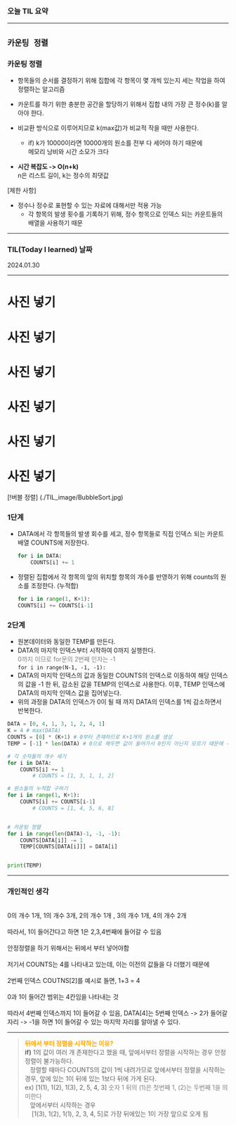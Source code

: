 ### 오늘 TIL 요약 
-------
`카운팅 정렬` 
-------

### 카운팅 정렬 
- 항목들의 순서를 결정하기 위해 집합에 각 항목이 몇 개씩 있는지 세는 작업을 하여 정렬하는 알고리즘
- 카운트를 하기 위한 충분한 공간을 할당하기 위해서 집합 내의 가장 큰 정수(k)를 알아야 한다. 
- 비교환 방식으로 이루어지므로 k(max값)가 비교적 작을 때만 사용한다.
  - if) k가 10000이라면 10000개의 원소를 전부 다 세어야 하기 때문에<br/> 메모리 낭비와 시간 소모가 크다

- **시간 복잡도 -> O(n+k)**<br/>n은 리스트 길이, k는 정수의 최댓값 

[제한 사항]
- 정수나 정수로 표현할 수 있는 자료에 대해서만 적용 가능
  - 각 항목의 발생 횟수를 기록하기 위해, 정수 항목으로 인덱스 되는 카운트들의 배열을 사용하기 때문

-------
### TIL(Today I learned) 날짜

2024.01.30

-------

# 사진 넣기 
# 사진 넣기 
# 사진 넣기 
# 사진 넣기 
# 사진 넣기 
# 사진 넣기 
[!버블 정렬] (./TIL_image/BubbleSort.jpg)

### 1단계
- DATA에서 각 항목들의 발생 회수를 세고, 정수 항목들로 직접 인덱스 되는 카운트 배열 COUNTS에 저장한다. 
  
    ```python
    for i in DATA:
        COUNTS[i] += 1
    ```

- 정렬된 집합에서 각 항목의 앞의 위치할 항목의 개수를 반영하기 위해 counts의 원소를 조정한다. (누적합)

    ```python
    for i in range(1, K+1):
    COUNTS[i] += COUNTS[i-1]
    ```

### 2단계

- 원본데이터와 동일한 TEMP를 만든다.
- DATA의 마지막 인덱스부터 시작하여 0까지 실행한다.<br/><span style="color:gray">0까지 이므로 for문의 2번째 인자는 -1</span><br/>
  `for i in range(N-1, -1, -1):`
- DATA의 마지막 인덱스의 값과 동일한 COUNTS의 인덱스로 이동하여 해당 인덱스의 값을 -1 한 뒤, 감소된 값을 TEMP의 인덱스로 사용한다. 이후, TEMP 인덱스에 DATA의 마지막 인덱스 값을 집어넣는다. 
- 위의 과정을 DATA의 인덱스가 0이 될 때 까지 DATA의 인덱스를 1씩 감소하면서 반복한다.

```python
DATA = [0, 4, 1, 3, 1, 2, 4, 1]
K = 4 # max(DATA)
COUNTS = [0] * (K+1) # 0부터 존재하므로 K+1개의 원소를 생성
TEMP = [-1] * len(DATA) # 0으로 해두면 값이 들어가서 0인지 아닌지 모르기 때문에 -1로 초기화

# 각 숫자들의 개수 세기
for i in DATA:
    COUNTS[i] += 1
        # COUNTS = [1, 3, 1, 1, 2]

# 원소들의 누적합 구하기
for i in range(1, K+1):
    COUNTS[i] += COUNTS[i-1]
        # COUNTS = [1, 4, 5, 6, 8]


# 카운팅 정렬
for i in range(len(DATA)-1, -1, -1):
    COUNTS[DATA[i]] -= 1
    TEMP[COUNTS[DATA[i]]] = DATA[i]


print(TEMP)        
```
---------
### 개인적인 생각

<br/>0의 개수 1개, 1의 개수 3개, 2의 개수 1개 , 3의 개수 1개, 4의 개수 2개
<br/><br/>따라서, 1이 들어간다고 하면 1은 2,3,4번째에 들어갈 수 있음
<br/><br/>안정정렬을 하기 위해서는 뒤에서 부터 넣어야함
<br/><br/>저기서 COUNTS는 4를 나타내고 있는데, 이는 이전의 값들을 다 더했기 때문에
<br/><br/>2번째 인덱스 COUTNS[2]를 예시로 들면, 1+3 = 4
<br/><br/>0과 1이 들어간 범위는 4칸임을 나타내는 것
<br/><br/>따라서 4번째 인덱스까지 1이 들어갈 수 있음, DATA[4]는 5번째 인덱스 -> 2가 들어갈 자리 -> -1을 하면 1이 들어갈 수 있는 마지막 자리를 알아낼 수 있다.

--------

> <span style="color:orange">**뒤에서 부터 정렬을 시작하는 이유?**</span><br/>
> **if)** 1의 값이 여러 개 존재한다고 했을 때, 앞에서부터 정렬을 시작하는 경우 안정정렬이 불가능하다.<br/>
> &nbsp;&nbsp;&nbsp;정렬할 때마다 COUNTS의 값이 1씩 내려가므로 앞에서부터 정렬을 시작하는 경우, 앞에 있는 1이 뒤에 있는 1보다 뒤에 가게 된다. 
><br/>
> ex) [1(1), 1(2), 1(3), 2, 5, 4, 3]   <span style="color:gray">숫자 1 뒤의 (1)은 첫번째 1, (2)는 두번째 1을 의미한다</span><br/>
>   &nbsp;&nbsp;&nbsp;앞에서부터 시작하는 경우<br/>&nbsp;&nbsp;&nbsp; [1(3), 1(2), 1(1), 2, 3, 4, 5]로 가장 뒤에있는 1이 가장 앞으로 오게 됨 